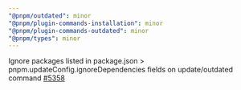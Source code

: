 ```yaml
---
"@pnpm/outdated": minor
"@pnpm/plugin-commands-installation": minor
"@pnpm/plugin-commands-outdated": minor
"@pnpm/types": minor
---
```


Ignore packages listed in package.json > pnpm.updateConfig.ignoreDependencies fields on update/outdated command [#5358](https://github.com/pnpm/pnpm/issues/5358)
